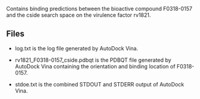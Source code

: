 Contains binding predictions between the bioactive compound F0318-0157 and the cside search space on the virulence factor rv1821.

## Files

- log.txt is the log file generated by AutoDock Vina.

- rv1821_F0318-0157_cside.pdbqt is the PDBQT file generated by AutoDock Vina containing the orientation and binding location of F0318-0157.

- stdoe.txt is the combined STDOUT and STDERR output of AutoDock Vina.

